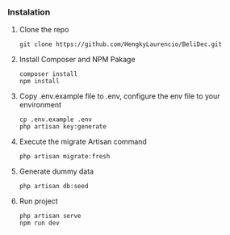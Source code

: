 ### Instalation
1. Clone the repo
   ```
   git clone https://github.com/HengkyLaurencio/BeliDec.git
   ```
2. Install Composer and NPM Pakage
   ```
   composer install
   npm install
   ```
3. Copy .env.example file to .env, configure the env file to your environment
   ```
   cp .env.example .env
   php artisan key:generate
   ```
4. Execute the migrate Artisan command
   ```
   php artisan migrate:fresh
   ```
5. Generate dummy data
   ```
   php artisan db:seed
   ```
6. Run project
   ```
   php artisan serve
   npm run dev
   ```
